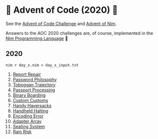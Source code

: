 # 🎄 Advent of Code (2020) 🎄
See the [Advent of Code Challenge](https://adventofcode.com/2020) and [Advent of Nim](https://nim-lang.org/blog/2020/11/27/advent-of-nim-2020.html). 

Answers to the AOC 2020 challenges are, of course, implemented in the [Nim Programming Language](https://nim-lang.org/) 👑
## 2020
```
nim r day_x.nim < day_x_input.txt
```
1. [Report Repair](https://adventofcode.com/2020/day/1)
2. [Password Philosophy](https://adventofcode.com/2020/day/2)
3. [Toboggan Trajectory](https://adventofcode.com/2020/day/3)
4. [Passport Processing](https://adventofcode.com/2020/day/4)
5. [Binary Boarding](https://adventofcode.com/2020/day/5)
6. [Custom Customs](https://adventofcode.com/2020/day/6)
7. [Handy Haversacks](https://adventofcode.com/2020/day/7)
8. [Handheld Halting](https://adventofcode.com/2020/day/8)
9. [Encoding Error](https://adventofcode.com/2020/day/9)
10. [Adapter Array](https://adventofcode.com/2020/day/10)
11. [Seating System](https://adventofcode.com/2020/day/11)
12. [Rain Risk](https://adventofcode.com/2020/day/12)

